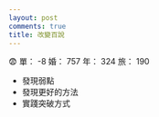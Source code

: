 ```yaml
---
layout: post
comments: true
title: 改變百說
---
```


:fearful: 單： -8 婚： 757 年： 324 旅： 190

- 發現弱點
- 發現更好的方法
- 實踐突破方式

